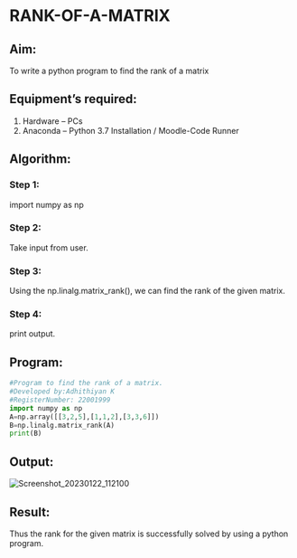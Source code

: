 # RANK-OF-A-MATRIX
## Aim:
To write a python program to find the rank of a matrix
## Equipment’s required:
1. 	Hardware – PCs
2. 	Anaconda – Python 3.7 Installation / Moodle-Code Runner
## Algorithm:
### Step 1: 
import numpy as np
### Step 2: 
Take input from user.
### Step 3: 
Using the np.linalg.matrix_rank(), we can find the rank of the given matrix.
### Step 4: 
print output.
## Program:
```python
#Program to find the rank of a matrix.
#Developed by:Adhithiyan K
#RegisterNumber: 22001999
import numpy as np
A=np.array([[3,2,5],[1,1,2],[3,3,6]])
B=np.linalg.matrix_rank(A)
print(B)
```
## Output:
![Screenshot_20230122_112100](https://user-images.githubusercontent.com/121029258/213902759-a146fdfa-4d5b-4e8e-9da9-66e09d836349.png)
## Result:
Thus the rank for the given matrix is successfully solved by  using a python program.


